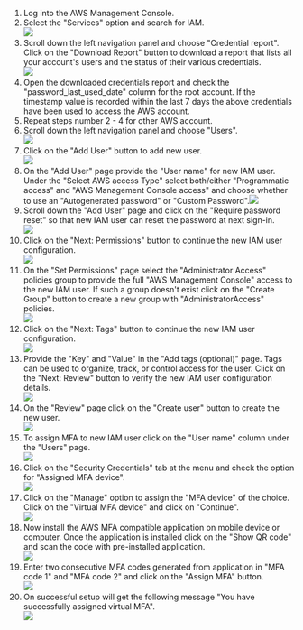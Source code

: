 1. Log into the AWS Management Console.
2. Select the "Services" option and search for IAM. </br><img src="/resources/aws/iam/root-account-in-use/step2.png"/>
3. Scroll down the left navigation panel and choose "Credential report". Click on the "Download Report" button to download a report that lists all your account's users and the status of their various credentials. </br><img src="/resources/aws/iam/root-account-in-use/step3.png"/>
4. Open the downloaded credentials report and check the "password_last_used_date" column for the root account. If the timestamp value is recorded within the last 7 days the above credentials have been used to access the AWS account.</br>
5. Repeat steps number 2 - 4 for other AWS account.</br>
6. Scroll down the left navigation panel and choose "Users". </br><img src="/resources/aws/iam/root-account-in-use/step6.png"/>
7. Click on the "Add User" button to add new user.</br><img src="/resources/aws/iam/root-account-in-use/step7.png"/>
8. On the "Add User" page provide the "User name" for new IAM user. Under the "Select AWS access Type" select both/either "Programmatic access" and "AWS Management Console access" and choose whether to use an "Autogenerated password" or "Custom Password".<img src="/resources/aws/iam/root-account-in-use/step8.png"/>
9. Scroll down the "Add User" page and click on the "Require password reset" so that new IAM user can reset the password at next sign-in.</br><img src="/resources/aws/iam/root-account-in-use/step9.png"/>
10. Click on the "Next: Permissions" button to continue the new IAM user configuration.</br><img src="/resources/aws/iam/root-account-in-use/step10.png"/>
11. On the "Set Permissions" page select the "Administrator Access" policies group to provide the full "AWS Management Console" access to the new IAM user. If such a group doesn't exist click on the "Create Group" button to create a new group with "AdministratorAccess" policies.</br><img src="/resources/aws/iam/root-account-in-use/step11.png"/>
12. Click on the "Next: Tags" button to continue the new IAM user configuration.</br><img src="/resources/aws/iam/root-account-in-use/step12.png"/>
13. Provide the "Key" and "Value" in the "Add tags (optional)" page. Tags can be used to organize, track, or control access for the user. Click on the "Next: Review" button to verify the new IAM user configuration details.</br><img src="/resources/aws/iam/root-account-in-use/step13.png"/>
14. On the "Review" page click on the "Create user" button to create the new user.</br><img src="/resources/aws/iam/root-account-in-use/step14.png"/>
15. To assign MFA to new IAM user click on the "User name" column under the "Users" page.</br><img src="/resources/aws/iam/root-account-in-use/step15.png"/>
16. Click on the "Security Credentials" tab at the menu and check the option for "Assigned MFA device".</br><img src="/resources/aws/iam/root-account-in-use/step16.png"/>
17. Click on the "Manage" option to assign the "MFA device" of the choice. Click on the "Virtual MFA device" and click on "Continue". </br><img src="/resources/aws/iam/root-account-in-use/step17.png"/>
18. Now install the AWS MFA compatible application on mobile device or computer. Once the application is installed click on the "Show QR code" and scan the code with pre-installed application.</br><img src="/resources/aws/iam/root-account-in-use/step18.png"/>
19. Enter two consecutive MFA codes generated from application in "MFA code 1" and "MFA code 2" and click on the "Assign MFA" button.</br><img src="/resources/aws/iam/root-account-in-use/step19.png"/>
20. On successful setup will get the following message "You have successfully assigned virtual MFA". </br><img src="/resources/aws/iam/root-account-in-use/step20.png"/>

